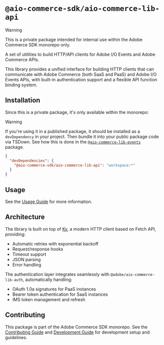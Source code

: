 # `@aio-commerce-sdk/aio-commerce-lib-api`

> [!WARNING]
> This is a private package intended for internal use within the Adobe Commerce SDK monorepo only.

A set of utilities to build HTTP/API clients for Adobe I/O Events and Adobe Commerce APIs.

This library provides a unified interface for building HTTP clients that can communicate with Adobe Commerce (both SaaS and PaaS) and Adobe I/O Events APIs, with built-in authentication support and a flexible API function binding system.

## Installation

Since this is a private package, it's only available within the monorepo:

> [!WARNING]
> If you're using it in a published package, it should be installed as a `devDependency` in your project. Then bundle it into your public package code via TSDown. See how this is done in the [`@aio-commerce-lib-events`](../../packages/aio-commerce-lib-events/tsdown.config.ts) package.

```json
{
  "devDependencies": {
    "@aio-commerce-sdk/aio-commerce-lib-api": "workspace:*"
  }
}
```

## Usage

See the [Usage Guide](./docs/usage.md) for more information.

## Architecture

The library is built on top of [Ky](https://github.com/sindresorhus/ky), a modern HTTP client based on Fetch API, providing:

- Automatic retries with exponential backoff
- Request/response hooks
- Timeout support
- JSON parsing
- Error handling

The authentication layer integrates seamlessly with `@adobe/aio-commerce-lib-auth`, automatically handling:

- OAuth 1.0a signatures for PaaS instances
- Bearer token authentication for SaaS instances
- IMS token management and refresh

## Contributing

This package is part of the Adobe Commerce SDK monorepo. See the [Contributing Guide](https://github.com/adobe/aio-commerce-sdk/blob/main/.github/CONTRIBUTING.md) and [Development Guide](https://github.com/adobe/aio-commerce-sdk/blob/main/.github/DEVELOPMENT.md) for development setup and guidelines.
